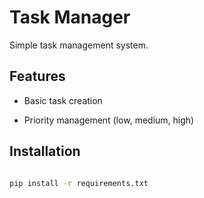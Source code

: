 # Task Manager



Simple task management system.



## Features

- Basic task creation

- Priority management (low, medium, high)


## Installation

```bash

pip install -r requirements.txt

